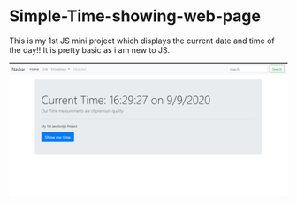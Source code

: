 # Simple-Time-showing-web-page
This is my 1st JS mini project which displays the current date and time of the day!!
It is pretty basic as i am new to JS.

![](images/home.PNG)
